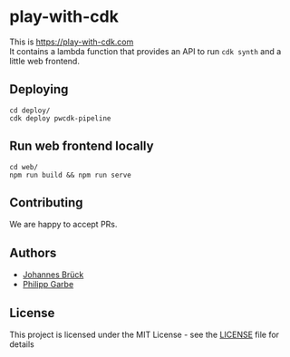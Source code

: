 # play-with-cdk

This is https://play-with-cdk.com  
It contains a lambda function that provides an API to run `cdk synth` and a little web frontend.


## Deploying

```
cd deploy/
cdk deploy pwcdk-pipeline
```

## Run web frontend locally
```
cd web/
npm run build && npm run serve
```

## Contributing

We are happy to accept PRs.

## Authors
- [Johannes Brück](https://github.com/bruecktech)
- [Philipp Garbe](https://github.com/pgarbe)

## License

This project is licensed under the MIT License - see the [LICENSE](LICENSE) file for details
